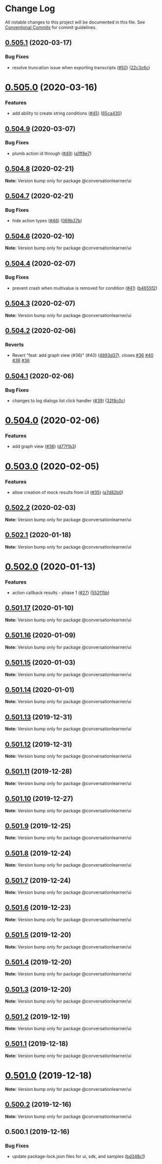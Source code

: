 # Change Log

All notable changes to this project will be documented in this file.
See [Conventional Commits](https://conventionalcommits.org) for commit guidelines.

## [0.505.1](https://github.com/Microsoft/ConversationLearner-UI/compare/v0.505.0...v0.505.1) (2020-03-17)


### Bug Fixes

* resolve truncation issue when exporting transcripts ([#50](https://github.com/Microsoft/ConversationLearner-UI/issues/50)) ([22c3c6c](https://github.com/Microsoft/ConversationLearner-UI/commit/22c3c6c57f16c6d8258c366ccd3c6f75bee5e1f5))





# [0.505.0](https://github.com/Microsoft/ConversationLearner-UI/compare/v0.504.9...v0.505.0) (2020-03-16)


### Features

* add ability to create string conditions ([#45](https://github.com/Microsoft/ConversationLearner-UI/issues/45)) ([65ca430](https://github.com/Microsoft/ConversationLearner-UI/commit/65ca430d4805af3abd92da09c8424eb571e31387))





## [0.504.9](https://github.com/Microsoft/ConversationLearner-UI/compare/v0.504.8...v0.504.9) (2020-03-07)


### Bug Fixes

* plumb action id through ([#49](https://github.com/Microsoft/ConversationLearner-UI/issues/49)) ([a1ff8e7](https://github.com/Microsoft/ConversationLearner-UI/commit/a1ff8e7135d43569ca35764f3ff3f68d81c59a77))





## [0.504.8](https://github.com/Microsoft/ConversationLearner-UI/compare/v0.504.7...v0.504.8) (2020-02-21)

**Note:** Version bump only for package @conversationlearner/ui





## [0.504.7](https://github.com/Microsoft/ConversationLearner-UI/compare/v0.504.6...v0.504.7) (2020-02-21)


### Bug Fixes

* hide action types ([#46](https://github.com/Microsoft/ConversationLearner-UI/issues/46)) ([069b37b](https://github.com/Microsoft/ConversationLearner-UI/commit/069b37bbc4f9387be1b7c25bbd7530c69996a4c4))





## [0.504.6](https://github.com/Microsoft/ConversationLearner-UI/compare/v0.504.5...v0.504.6) (2020-02-10)

**Note:** Version bump only for package @conversationlearner/ui





## [0.504.4](https://github.com/Microsoft/ConversationLearner-UI/compare/v0.504.3...v0.504.4) (2020-02-07)


### Bug Fixes

* prevent crash when multivalue is removed for condition ([#41](https://github.com/Microsoft/ConversationLearner-UI/issues/41)) ([b4655f2](https://github.com/Microsoft/ConversationLearner-UI/commit/b4655f2e261a444f034689370e769fb9d163d60a))





## [0.504.3](https://github.com/Microsoft/ConversationLearner-UI/compare/v0.504.2...v0.504.3) (2020-02-07)

**Note:** Version bump only for package @conversationlearner/ui





## [0.504.2](https://github.com/Microsoft/ConversationLearner-UI/compare/v0.504.1...v0.504.2) (2020-02-06)


### Reverts

* Revert "feat: add graph view (#36)" (#40) ([4893d37](https://github.com/Microsoft/ConversationLearner-UI/commit/4893d37b689c80bca967756aa365836ed9cae795)), closes [#36](https://github.com/Microsoft/ConversationLearner-UI/issues/36) [#40](https://github.com/Microsoft/ConversationLearner-UI/issues/40) [#36](https://github.com/Microsoft/ConversationLearner-UI/issues/36) [#36](https://github.com/Microsoft/ConversationLearner-UI/issues/36)





## [0.504.1](https://github.com/Microsoft/ConversationLearner-UI/compare/v0.504.0...v0.504.1) (2020-02-06)


### Bug Fixes

* changes to log dialogs list click handler ([#39](https://github.com/Microsoft/ConversationLearner-UI/issues/39)) ([32f8c0c](https://github.com/Microsoft/ConversationLearner-UI/commit/32f8c0ce0d471c2d9bfdd89b510281c5552560b8))





# [0.504.0](https://github.com/Microsoft/ConversationLearner-UI/compare/v0.503.1...v0.504.0) (2020-02-06)


### Features

* add graph view ([#36](https://github.com/Microsoft/ConversationLearner-UI/issues/36)) ([d77f1b3](https://github.com/Microsoft/ConversationLearner-UI/commit/d77f1b34ec65479694fcf7556b4edb8ded12aa0b))





# [0.503.0](https://github.com/Microsoft/ConversationLearner-UI/compare/v0.502.2...v0.503.0) (2020-02-05)


### Features

* allow creation of mock results from UI ([#35](https://github.com/Microsoft/ConversationLearner-UI/issues/35)) ([a7d82b0](https://github.com/Microsoft/ConversationLearner-UI/commit/a7d82b03e36fbdf03ba9993a2751dc4127a7a88d))





## [0.502.2](https://github.com/Microsoft/ConversationLearner-UI/compare/v0.502.1...v0.502.2) (2020-02-03)

**Note:** Version bump only for package @conversationlearner/ui





## [0.502.1](https://github.com/Microsoft/ConversationLearner-UI/compare/v0.502.0...v0.502.1) (2020-01-18)

**Note:** Version bump only for package @conversationlearner/ui





# [0.502.0](https://github.com/Microsoft/ConversationLearner-UI/compare/v0.501.17...v0.502.0) (2020-01-13)


### Features

* action callback results - phase 1 ([#27](https://github.com/Microsoft/ConversationLearner-UI/issues/27)) ([552f15b](https://github.com/Microsoft/ConversationLearner-UI/commit/552f15b971caac78f0b9adf4e712874826e2e9d2))





## [0.501.17](https://github.com/Microsoft/ConversationLearner-UI/compare/v0.501.16...v0.501.17) (2020-01-10)

**Note:** Version bump only for package @conversationlearner/ui





## [0.501.16](https://github.com/Microsoft/ConversationLearner-UI/compare/v0.501.15...v0.501.16) (2020-01-09)

**Note:** Version bump only for package @conversationlearner/ui





## [0.501.15](https://github.com/Microsoft/ConversationLearner-UI/compare/v0.501.14...v0.501.15) (2020-01-03)

**Note:** Version bump only for package @conversationlearner/ui





## [0.501.14](https://github.com/Microsoft/ConversationLearner-UI/compare/v0.501.13...v0.501.14) (2020-01-01)

**Note:** Version bump only for package @conversationlearner/ui





## [0.501.13](https://github.com/Microsoft/ConversationLearner-UI/compare/v0.501.12...v0.501.13) (2019-12-31)

**Note:** Version bump only for package @conversationlearner/ui





## [0.501.12](https://github.com/Microsoft/ConversationLearner-UI/compare/v0.501.11...v0.501.12) (2019-12-31)

**Note:** Version bump only for package @conversationlearner/ui





## [0.501.11](https://github.com/Microsoft/ConversationLearner-UI/compare/v0.501.10...v0.501.11) (2019-12-28)

**Note:** Version bump only for package @conversationlearner/ui





## [0.501.10](https://github.com/Microsoft/ConversationLearner-UI/compare/v0.501.9...v0.501.10) (2019-12-27)

**Note:** Version bump only for package @conversationlearner/ui





## [0.501.9](https://github.com/Microsoft/ConversationLearner-UI/compare/v0.501.8...v0.501.9) (2019-12-25)

**Note:** Version bump only for package @conversationlearner/ui





## [0.501.8](https://github.com/Microsoft/ConversationLearner-UI/compare/v0.501.7...v0.501.8) (2019-12-24)

**Note:** Version bump only for package @conversationlearner/ui





## [0.501.7](https://github.com/Microsoft/ConversationLearner-UI/compare/v0.501.6...v0.501.7) (2019-12-24)

**Note:** Version bump only for package @conversationlearner/ui





## [0.501.6](https://github.com/Microsoft/ConversationLearner-UI/compare/v0.501.5...v0.501.6) (2019-12-23)

**Note:** Version bump only for package @conversationlearner/ui





## [0.501.5](https://github.com/Microsoft/ConversationLearner-UI/compare/v0.501.4...v0.501.5) (2019-12-20)

**Note:** Version bump only for package @conversationlearner/ui





## [0.501.4](https://github.com/Microsoft/ConversationLearner-UI/compare/v0.501.3...v0.501.4) (2019-12-20)

**Note:** Version bump only for package @conversationlearner/ui





## [0.501.3](https://github.com/Microsoft/ConversationLearner-UI/compare/v0.501.2...v0.501.3) (2019-12-20)

**Note:** Version bump only for package @conversationlearner/ui





## [0.501.2](https://github.com/Microsoft/ConversationLearner-UI/compare/v0.501.1...v0.501.2) (2019-12-19)

**Note:** Version bump only for package @conversationlearner/ui





## [0.501.1](https://github.com/Microsoft/ConversationLearner-UI/compare/v0.501.0...v0.501.1) (2019-12-18)

**Note:** Version bump only for package @conversationlearner/ui





# [0.501.0](https://github.com/Microsoft/ConversationLearner-UI/compare/v0.500.3...v0.501.0) (2019-12-18)

**Note:** Version bump only for package @conversationlearner/ui





## [0.500.2](https://github.com/Microsoft/ConversationLearner-UI/compare/v0.500.1...v0.500.2) (2019-12-16)

**Note:** Version bump only for package @conversationlearner/ui





## 0.500.1 (2019-12-16)


### Bug Fixes

* update package-lock.json files for ui, sdk, and samples ([bd348c1](https://github.com/Microsoft/ConversationLearner-UI/commit/bd348c1553298ef0cd4b19b01ceb1ba2e7c2ed26))
